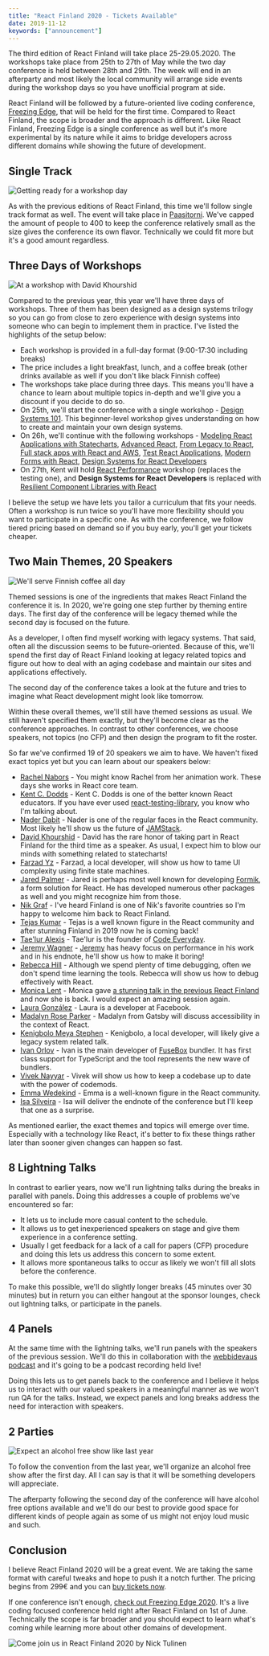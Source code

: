 ```yaml
---
title: "React Finland 2020 - Tickets Available"
date: 2019-11-12
keywords: ["announcement"]
---
```


The third edition of React Finland will take place 25-29.05.2020. The workshops take place from 25th to 27th of May while the two day conference is held between 28th and 29th. The week will end in an afterparty and most likely the local community will arrange side events during the workshop days so you have unofficial program at side.

React Finland will be followed by a future-oriented live coding conference, [Freezing Edge](https://freezing-edge.fi), that will be held for the first time. Compared to React Finland, the scope is broader and the approach is different. Like React Finland, Freezing Edge is a single conference as well but it's more experimental by its nature while it aims to bridge developers across different domains while showing the future of development.

## Single Track

![Getting ready for a workshop day](assets/img/getting-ready.jpg)

As with the previous editions of React Finland, this time we'll follow single track format as well. The event will take place in [Paasitorni](paasitorni.fi). We've capped the amount of people to 400 to keep the conference relatively small as the size gives the conference its own flavor. Technically we could fit more but it's a good amount regardless.

## Three Days of Workshops

![At a workshop with David Khourshid](assets/img/workshop.jpg)

Compared to the previous year, this year we'll have three days of workshops. Three of them has been designed as a design systems trilogy so you can go from close to zero experience with design systems into someone who can begin to implement them in practice. I've listed the highlights of the setup below:

- Each workshop is provided in a full-day format (9:00-17:30 including breaks)
- The price includes a light breakfast, lunch, and a coffee break (other drinks available as well if you don't like black Finnish coffee)
- The workshops take place during three days. This means you'll have a chance to learn about multiple topics in-depth and we'll give you a discount if you decide to do so.
- On 25th, we'll start the conference with a single workshop - [Design Systems 101](/workshops/#design-systems-101). This beginner-level workshop gives understanding on how to create and maintain your own design systems.
- On 26h, we'll continue with the following workshops - [Modeling React Applications with Statecharts](/workshops/#modeling-react-applications-with-statecharts), [Advanced React](/workshops/#advanced-react-suspense-time-slicing-hooks-and-more-), [From Legacy to React](/workshops/#from-legacy-to-react), [Full stack apps with React and AWS](https://react-finland.fi/workshops/#full-stack-apps-with-react-and-aws), [Test React Applications](/workshops/#test-react-applications), [Modern Forms with React](/workshops/#modern-forms-with-react), [Design Systems for React Developers](/workshops/#design-systems-for-react-developers)
- On 27th, Kent will hold [React Performance](/workshops/#react-performance) workshop (replaces the testing one), and **Design Systems for React Developers** is replaced with [Resilient Component Libraries with React](https://react-finland.fi/workshops/#resilient-component-libraries-with-react)

I believe the setup we have lets you tailor a curriculum that fits your needs. Often a workshop is run twice so you'll have more flexibility should you want to participate in a specific one. As with the conference, we follow tiered pricing based on demand so if you buy early, you'll get your tickets cheaper.

## Two Main Themes, 20 Speakers

![We'll serve Finnish coffee all day](assets/img/finnish-coffee.jpg)

Themed sessions is one of the ingredients that makes React Finland the conference it is. In 2020, we're going one step further by theming entire days. The first day of the conference will be legacy themed while the second day is focused on the future.

As a developer, I often find myself working with legacy systems. That said, often all the discussion seems to be future-oriented. Because of this, we'll spend the first day of React Finland looking at legacy related topics and figure out how to deal with an aging codebase and maintain our sites and applications effectively.

The second day of the conference takes a look at the future and tries to imagine what React development might look like tomorrow.

Within these overall themes, we'll still have themed sessions as usual. We still haven't specified them exactly, but they'll become clear as the conference approaches. In contrast to other conferences, we choose speakers, not topics (no CFP) and then design the program to fit the roster.

So far we've confirmed 19 of 20 speakers we aim to have. We haven't fixed exact topics yet but you can learn about our speakers below:

- [Rachel Nabors](/speakers/#rachel-nabors) - You might know Rachel from her animation work. These days she works in React core team.
- [Kent C. Dodds](/speakers/#kent-c-dodds) - Kent C. Dodds is one of the better known React educators. If you have ever used [react-testing-library](https://www.npmjs.com/package/@testing-library/react), you know who I'm talking about.
- [Nader Dabit](/speakers/#nader-dabit) - Nader is one of the regular faces in the React community. Most likely he'll show us the future of [JAMStack](https://jamstack.org).
- [David Khourshid](/speakers/#david-khourshid) - David has the rare honor of taking part in React Finland for the third time as a speaker. As usual, I expect him to blow our minds with something related to statecharts!
- [Farzad Yz](/speakers/#farzad-yz) - Farzad, a local developer, will show us how to tame UI complexity using finite state machines.
- [Jared Palmer](/speakers/#jared-palmer) - Jared is perhaps most well known for developing [Formik](https://www.npmjs.com/package/formik), a form solution for React. He has developed numerous other packages as well and you might recognize him from those.
- [Nik Graf](/speakers/#nik-graf) - I've heard Finland is one of Nik's favorite countries so I'm happy to welcome him back to React Finland.
- [Tejas Kumar](/speakers/#tejas-kumar) - Tejas is a well known figure in the React community and after stunning Finland in 2019 now he is coming back!
- [Tae'lur Alexis](/speakers/#tae-lur-alexis) - Tae'lur is the founder of [Code Everyday](https://codeeveryday.io).
- [Jeremy Wagner](/speakers/#jeremy-wagner) - [Jeremy](https://jeremy.codes) has heavy focus on performance in his work and in his endnote, he'll show us how to make it boring!
- [Rebecca Hill](/speakers/#rebecca-hill) - Although we spend plenty of time debugging, often we don't spend time learning the tools. Rebecca will show us how to debug effectively with React.
- [Monica Lent](/speakers/#monica-lent) - Monica gave [a stunning talk in the previous React Finland](https://www.youtube.com/watch?v=brMZLmZ1HR0) and now she is back. I would expect an amazing session again.
- [Laura González](/speakers/#laura-gonz-lez) - Laura is a developer at Facebook.
- [Madalyn Rose Parker](/speakers/#madalyn-rose-parker) - Madalyn from Gatsby will discuss accessibility in the context of React.
- [Kenigbolo Meya Stephen](/speakers/#kenigbolo-meya-stephen) - Kenigbolo, a local developer, will likely give a legacy system related talk.
- [Ivan Orlov](/speakers/#ivan-orlov) - Ivan is the main developer of [FuseBox](https://fuse-box.org) bundler. It has first class support for TypeScript and the tool represents the new wave of bundlers.
- [Vivek Nayyar](/speakers/#vivek-nayyar) - Vivek will show us how to keep a codebase up to date with the power of codemods.
- [Emma Wedekind](/speakers/#emma-wedekind) - Emma is a well-known figure in the React community.
- [Isa Silveira](/speakers/#isa-silveira) - Isa will deliver the endnote of the conference but I'll keep that one as a surprise.

As mentioned earlier, the exact themes and topics will emerge over time. Especially with a technology like React, it's better to fix these things rather later than sooner given changes can happen so fast.

## 8 Lightning Talks

In contrast to earlier years, now we'll run lightning talks during the breaks in parallel with panels. Doing this addresses a couple of problems we've encountered so far:

- It lets us to include more casual content to the schedule.
- It allows us to get inexperienced speakers on stage and give them experience in a conference setting.
- Usually I get feedback for a lack of a call for papers (CFP) procedure and doing this lets us address this concern to some extent.
- It allows more spontaneous talks to occur as likely we won't fill all slots before the conference.

To make this possible, we'll do slightly longer breaks (45 minutes over 30 minutes) but in return you can either hangout at the sponsor lounges, check out lightning talks, or participate in the panels.

## 4 Panels

At the same time with the lightning talks, we'll run panels with the speakers of the previous session. We'll do this in collaboration with the [webbidevaus podcast](https://webbidevaus.fi) and it's going to be a podcast recording held live!

Doing this lets us to get panels back to the conference and I believe it helps us to interact with our valued speakers in a meaningful manner as we won't run QA for the talks. Instead, we expect panels and long breaks address the need for interaction with speakers.

## 2 Parties

![Expect an alcohol free show like last year](assets/img/smoosh.jpg)

To follow the convention from the last year, we'll organize an alcohol free show after the first day. All I can say is that it will be something developers will appreciate.

The afterparty following the second day of the conference will have alcohol free options available and we'll do our best to provide good space for different kinds of people again as some of us might not enjoy loud music and such.

## Conclusion

I believe React Finland 2020 will be a great event. We are taking the same format with careful tweaks and hope to push it a notch further. The pricing begins from 299€ and you can [buy tickets now](https://fienta.com/react-finland-2020?e8677b7f3a2f2d38052763b8d1cd9117).

If one conference isn't enough, [check out Freezing Edge 2020](https://freezing-edge.fi). It's a live coding focused conference held right after React Finland on 1st of June. Technically the scope is far broader and you should expect to learn what's coming while learning more about other domains of development.

![Come join us in React Finland 2020 by [Nick Tulinen](http://nicktulinen.com)](assets/img/come-join.jpg)
